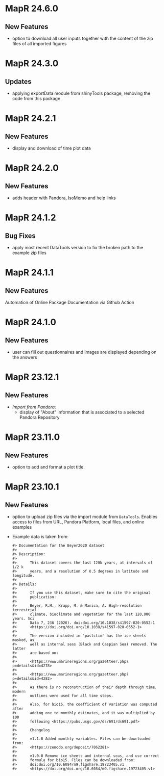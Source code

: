 # MapR 24.6.0

## New Features
- option to download all user inputs together with the content of the zip files of all imported
  figures

# MapR 24.3.0

## Updates
- applying exportData module from shinyTools package, removing the code from this package

# MapR 24.2.1

## New Features
- display and download of time plot data

# MapR 24.2.0

## New Features
- adds header with Pandora, IsoMemo and help links

# MapR 24.1.2

## Bug Fixes
- apply most recent DataTools version to fix the broken path to the example zip files

# MapR 24.1.1

## New Features

Automation of Online Package Documentation via Github Action

# MapR 24.1.0

## New Features
- user can fill out questionnaires and images are displayed depending on the answers

# MapR 23.12.1

## New Features
- _Import from Pandora_: 
  - display of "About" information that is associated to a selected Pandora Repository

# MapR 23.11.0

## New Features
- option to add and format a plot title.

# MapR 23.10.1

## New Features
- option to upload zip files via the import module from `DataTools`. Enables access to 
  files from URL, Pandora Platform, local files, and online examples
- Example data is taken from:

    ```
    #> Documentation for the Beyer2020 dataset
    #> 
    #> Description:
    #> 
    #>      This dataset covers the last 120k years, at intervals of 1/2 k
    #>      years, and a resolution of 0.5 degrees in latitude and longitude.
    #> 
    #> Details:
    #> 
    #>      If you use this dataset, make sure to cite the original
    #>      publication:
    #> 
    #>      Beyer, R.M., Krapp, M. & Manica, A. High-resolution terrestrial
    #>      climate, bioclimate and vegetation for the last 120,000 years. Sci
    #>      Data 7, 236 (2020). doi:doi.org/10.1038/s41597-020-0552-1
    #>      <https://doi.org/doi.org/10.1038/s41597-020-0552-1>
    #> 
    #>      The version included in 'pastclim' has the ice sheets masked, as
    #>      well as internal seas (Black and Caspian Sea) removed. The latter
    #>      are based on:
    #> 
    #>      <https://www.marineregions.org/gazetteer.php?p=details&id=4278>
    #> 
    #>      <https://www.marineregions.org/gazetteer.php?p=details&id=4282>
    #> 
    #>      As there is no reconstruction of their depth through time, modern
    #>      outlines were used for all time steps.
    #> 
    #>      Also, for bio15, the coefficient of variation was computed after
    #>      adding one to monthly estimates, and it was multiplied by 100
    #>      following <https://pubs.usgs.gov/ds/691/ds691.pdf>
    #> 
    #>      Changelog
    #> 
    #>      v1.1.0 Added monthly variables. Files can be downloaded from:
    #>      <https://zenodo.org/deposit/7062281>
    #> 
    #>      v1.0.0 Remove ice sheets and internal seas, and use correct
    #>      formula for bio15. Files can be downloaded from:
    #>      doi:doi.org/10.6084/m9.figshare.19723405.v1
    #>      <https://doi.org/doi.org/10.6084/m9.figshare.19723405.v1>
    ```

